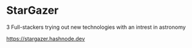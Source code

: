 # StarGazer
3 Full-stackers trying out new technologies with an intrest in astronomy

https://stargazer.hashnode.dev
